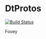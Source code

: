 # DtProtos

[![Build Status](https://travis-ci.org/dejakaymac/DtProtos.jl.png)](https://travis-ci.org/dejakaymac/DtProtos.jl)

Fooey